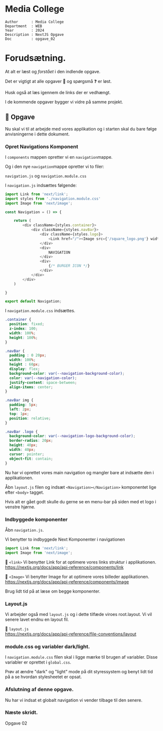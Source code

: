 # Media College

```
Author      : Media College
Department  : WEB 
Year        : 2024 
Description : NextJS Opgave
Doc         : opgave_02 
```

# Forudsætning.

At alt er læst og *forstået* i den indlende opgave.

Det er vigtigt at alle opgaver :dart: og spørgsmå :question: er løst.

Husk også at læs igennem de links der er vedhængt.

I de kommende opgaver bygger vi vidre på samme projekt.

## :dart: Opgave

Nu skal vi til at arbejde med vores applikation og i starten skal du bare følge anvisningerne i dette dokument.

### Opret Navigations Komponent

I `components` mappen opretter vi en `navigation`mappe.

Og i den nye `navigation`mappe opretter vi to filer:

`navigation.js` og `navigation.module.css`

I `navigation.js` indsættes følgende:

```javascript
import Link from 'next/link';
import styles from './navigation.module.css'
import Image from 'next/image';

const Navigation = () => {

    return (
        <div className={styles.container}>
            <div className={styles.navBar}>
                <div className={styles.logo}>
                    <Link href="/"><Image src={'/square_logo.png'} width={40} height={40} alt={'logo'}></Image></Link>
                </div>
                <div>
                    NAVIGATION
                </div>
                <div>
                    {/* BURGER ICON */}
                </div>
            </div>
        </div>
    )

}

export default Navigation;
```

I `navigation.module.css` indsættes. 

```css
.container {
  position: fixed;
  z-index: 100;
  width: 100%;
  height: 100%;
}

.navBar {
  padding : 0 20px;
  width: 100%;
  height : 60px;
  display: flex;
  background-color: var(--navigation-background-color);
  color: var(--navigation-color);
  justify-content: space-between;
  align-items: center;
}

.navBar img {
  padding: 5px;
  left: 2px;
  top: 1px;
  position: relative; 
}

.navBar .logo {
  background-color: var(--navigation-logo-background-color);
  border-radius: 20px;
  height: 40px;
  width: 40px;
  cursor: pointer;
  object-fit: contain;
}
```

Nu har vi oprettet vores main navigation og mangler bare at indsætte den i applikationen.

Åbn `layout.js` filen og indsæt `<Navigation></Navigation>` komponentet lige efter `<body>` tagget.

Hvis alt er gået godt skulle du gerne se en menu-bar på siden med et logo i venstre hjørne.

### Indbyggede komponenter

Åbn `navigation.js`.

Vi benytter to indbyggede Next Komponenter i navigationen

```javascript
import Link from 'next/link';
import Image from 'next/image';
```

:link: `<link>`
Vi benytter Link for at optimere vores links struktur i applikationen.      
https://nextjs.org/docs/app/api-reference/components/link

:link: `<Image>`
Vi benytter Image for at optimere vores billeder applikationen. 
https://nextjs.org/docs/app/api-reference/components/image

Brug lidt tid på at læse om begge komponenter.

### Layout.js

Vi arbejder også med `layout.js` og i dette tilfæde viroes root.layout. Vi vil senere lavet endnu en layout fil.    

:link: `layout.js`    
https://nextjs.org/docs/app/api-reference/file-conventions/layout

### module.css og variabler dark/light.
I `navigation.module.css` filen skal i ligge mærke til brugen af variabler. Disse variabler er oprettet i `global.css`.

Prøv at ændre "dark" og "light" mode på dit styressystem og benyt lidt tid på a se hvordan stylesheetet er opsat.


### Afslutning af denne opgave.

Nu har vi indsat et globalt navigation vi vender tilbage til den senere.

### Næste skridt.

Opgave 02
